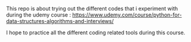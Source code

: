 This repo is about trying out the different codes that i experiment with during the udemy course : https://www.udemy.com/course/python-for-data-structures-algorithms-and-interviews/

I hope to practice all the different coding related tools during this course. 
